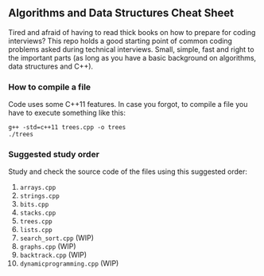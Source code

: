 Algorithms and Data Structures Cheat Sheet
------------------------------------------
Tired and afraid of having to read thick books on how to prepare for coding interviews?
This repo holds a good starting point of common coding problems asked during technical interviews. 
Small, simple, fast and right to the important parts (as long as you have a basic background on algorithms, data structures and C++).

### How to compile a file
Code uses some C++11 features. In case you forgot, to compile a file you have to execute something like this:

    g++ -std=c++11 trees.cpp -o trees
    ./trees

### Suggested study order
Study and check the source code of the files using this suggested order:
     
1. `arrays.cpp` 
2. `strings.cpp` 
3. `bits.cpp` 
4. `stacks.cpp` 
5. `trees.cpp` 
6. `lists.cpp` 
7. `search_sort.cpp` (WIP) 
8. `graphs.cpp` (WIP) 
9. `backtrack.cpp` (WIP) 
10. `dynamicprogramming.cpp` (WIP) 
